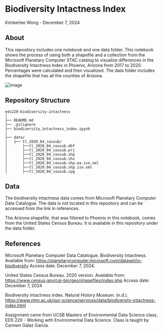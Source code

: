 # Biodiversity Intactness Index

Kimberlee Wong - December 7, 2024

## About

This repository includes one notebook and one data folder. This notebook shows the process of using both a shapefile and a collection from the Microsoft Planetary Computer STAC catalog to visualize differences in the Biodiversity Intactness Index in Phoenix, Arizona from 2017 to 2020. Percentages were calculated and then visualized. The data folder includes the shapefile that has all the counties of Arizona.

![image](https://www.nhm.ac.uk/content/dam/nhmwww/our-science/Data/biodiversity-indicators/global-map-bii-two-column.jpg.thumb.1920.1920.jpg)

## Repository Structure
```
eds220-biodiversity-intactness
│
├── README.md                                          
├── .gitignore
├── biodiversity_intactness_index.ipynb              
│
├── data/                      
│   ├── tl_2020_04_cousub/
│       ├──tl_2020_04_cousub.dbf
│       ├──tl_2020_04_cousub.prj
│       ├──tl_2020_04_cousub.shp
│       ├──tl_2020_04_cousub.shx
│       ├──tl_2020_04_cousub.shp.ea.iso.xml
│       ├──tl_2020_04_cousub.shp.iso.xml
│       ├──tl_2020_04_cousub.cpg
```

## Data

The biodiversity intactness data comes from Microsoft Planetary Computer Data Catalogue. The data is not located in this repository and can be accessed from the link in references.

The Arizona shapefile, that was filtered to Phoenix in this notebook, comes from the United States Census Bureau. It is available in this repository under the data folder. 

## References

Microsoft Planetary Computer Data Catalogue, Biodiversity Intactness. Available from: https://planetarycomputer.microsoft.com/dataset/io-biodiversity Access date: December 7, 2024.

United States Census Bureau. 2020 version. Available from: https://www.census.gov/cgi-bin/geo/shapefiles/index.php Access date: December 7, 2024

Biodiversity intactness index. Natural History Museum. (n.d.). https://www.nhm.ac.uk/our-science/services/data/biodiversity-intactness-index.html 

Assignment came from UCSB Masters of Environmental Data Science class, EDS 220 - Working with Environmental Data Science. Class is taught by Carmen Galaz Garcia.
